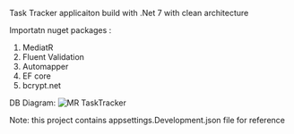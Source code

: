Task Tracker applicaiton build with .Net 7 with clean architecture

Importatn nuget packages :
1. MediatR
2. Fluent Validation
3. Automapper
4. EF core
5. bcrypt.net

DB Diagram: 
![MR TaskTracker](https://github.com/user-attachments/assets/bc0905a3-a34c-466f-8094-6035640ed4c9)



Note: this project contains appsettings.Development.json file for reference

